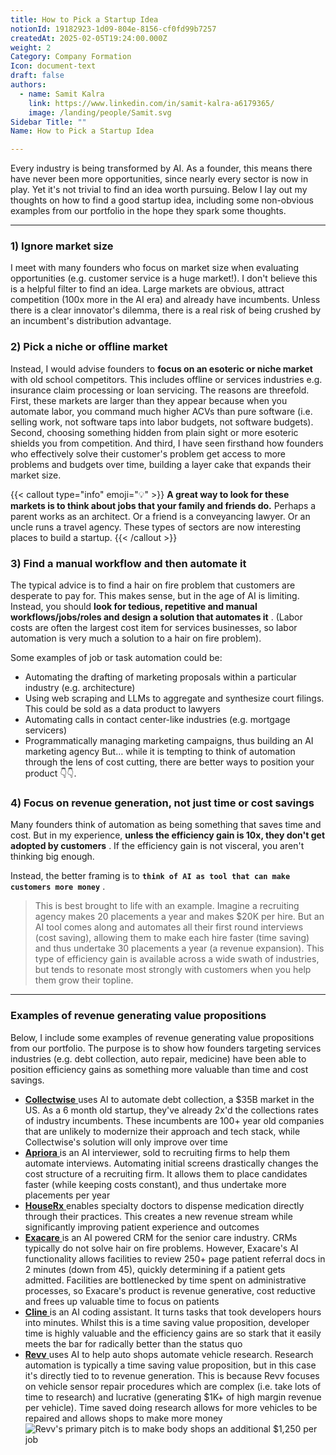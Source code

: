 ```yaml
---
title: How to Pick a Startup Idea
notionId: 19182923-1d09-804e-8156-cf0fd99b7257
createdAt: 2025-02-05T19:24:00.000Z
weight: 2
Category: Company Formation
Icon: document-text
draft: false
authors:
  - name: Samit Kalra
    link: https://www.linkedin.com/in/samit-kalra-a6179365/
    image: /landing/people/Samit.svg
Sidebar Title: ""
Name: How to Pick a Startup Idea

---
```




Every industry is being transformed by AI. As a founder, this means there have never been more opportunities, since nearly every sector is now in play. Yet it's not trivial to find an idea worth pursuing. Below I lay out my thoughts on how to find a good startup idea, including some non-obvious examples from our portfolio in the hope they spark some thoughts.

---


### 1) Ignore market size


I meet with many founders who focus on market size when evaluating opportunities (e.g. customer service is a huge market!). I don't believe this is a helpful filter to find an idea. Large markets are obvious, attract competition (100x more in the AI era) and already have incumbents. Unless there is a clear innovator's dilemma, there is a real risk of being crushed by an incumbent's distribution advantage.

###  **2) Pick a niche or offline market** 


Instead, I would advise founders to  **focus on an esoteric or niche market**  with old school competitors. This includes offline or services industries e.g. insurance claim processing or loan servicing. The reasons are threefold. First, these markets are larger than they appear because when you automate labor, you command much higher ACVs than pure software (i.e. selling work, not software taps into labor budgets, not software budgets). Second, choosing something hidden from plain sight or more esoteric shields you from competition. And third, I have seen firsthand how founders who effectively solve their customer's problem get access to more problems and budgets over time, building a layer cake that expands their market size.

{{< callout type="info" emoji="💡" >}}
 **A great way to look for these markets is to think about jobs that your family and friends do.**  Perhaps a parent works as an architect. Or a friend is a conveyancing lawyer. Or an uncle runs a travel agency. These types of sectors are now interesting places to build a startup.
{{< /callout >}}


###  **3) Find a manual workflow and then automate it** 


The typical advice is to find a hair on fire problem that customers are desperate to pay for. This makes sense, but in the age of AI is limiting. Instead, you should  **look for tedious, repetitive and manual workflows/jobs/roles and design a solution that automates it** . (Labor costs are often the largest cost item for services businesses, so labor automation is very much a solution to a hair on fire problem). 

Some examples of job or task automation could be: 

- Automating the drafting of marketing proposals within a particular industry (e.g. architecture)
- Using web scraping and LLMs to aggregate and synthesize court filings. This could be sold as a data product to lawyers
- Automating calls in contact center-like industries (e.g. mortgage servicers)
- Programmatically managing marketing campaigns, thus building an AI marketing agency
But… while it is tempting to think of automation through the lens of cost cutting, there are better ways to position your product 👇👇.

###  **4) Focus on revenue generation, not just time or cost savings** 


Many founders think of automation as being something that saves time and cost. But in my experience,  **unless the efficiency gain is 10x, they don't get adopted by customers** . If the efficiency gain is not visceral, you aren't thinking big enough.

Instead, the better framing is to  **`think of AI as tool that can make customers more money`** .

> This is best brought to life with an example. Imagine a recruiting agency makes 20 placements a year and makes $20K per hire. But an AI tool comes along and automates all their first round interviews (cost saving), allowing them to make each hire faster (time saving) and thus undertake 30 placements a year (a revenue expansion). This type of efficiency gain is available across a wide swath of industries, but tends to resonate most strongly with customers when you help them grow their topline. 


---


###  **Examples of revenue generating value propositions** 


Below, I include some examples of revenue generating value propositions from our portfolio. The purpose is to show how founders targeting services industries (e.g. debt collection, auto repair, medicine) have been able to position efficiency gains as something more valuable than time and cost savings.

- [ **Collectwise** ](https://collectwise.com/) uses AI to automate debt collection, a $35B market in the US. As a 6 month old startup, they've already 2x'd the collections rates of industry incumbents. These incumbents are 100+ year old companies that are unlikely to modernize their approach and tech stack, while Collectwise's solution will only improve over time
- [ **Apriora** ](https://www.apriora.ai/) is an AI interviewer, sold to recruiting firms to help them automate interviews. Automating initial screens drastically changes the cost structure of a recruiting firm. It allows them to place candidates faster (while keeping costs constant), and thus undertake more placements per year
- [ **HouseRx** ](https://houserx.com/) enables specialty doctors to dispense medication directly through their practices. This creates a new revenue stream while significantly improving patient experience and outcomes
- [ **Exacare** ](https://www.exacare.com/) is an AI powered CRM for the senior care industry. CRMs typically do not solve hair on fire problems. However, Exacare's AI functionality allows facilities to review 250+ page patient referral docs in 2 minutes (down from 45), quickly determining if a patient gets admitted. Facilities are bottlenecked by time spent on administrative processes, so Exacare's product is revenue generative, cost reductive and frees up valuable time to focus on patients
- [ **Cline** ](https://cline.bot/) is an AI coding assistant. It turns tasks that took developers hours into minutes. Whilst this is a time saving value proposition, developer time is highly valuable and the efficiency gains are so stark that it easily meets the bar for radically better than the status quo
- [ **Revv** ](https://www.revvhq.com/) uses AI to help auto shops automate vehicle research. Research automation is typically a time saving value proposition, but in this case it's directly tied to to revenue generation. This is because Revv focuses on vehicle sensor repair procedures which are complex (i.e. take lots of time to research) and lucrative (generating $1K+ of high margin revenue per vehicle). Time saved doing research allows for more vehicles to be repaired and allows shops to make more money
![Revv's primary pitch is to make body shops an additional $1,250 per job](https://prod-files-secure.s3.us-west-2.amazonaws.com/52e751b5-230f-4649-8c4e-0224e58da4f9/370e296b-f1ec-4862-970d-c6e37079c7a0/Screen_Shot_2025-02-02_at_1.08.01_PM.png?X-Amz-Algorithm=AWS4-HMAC-SHA256&X-Amz-Content-Sha256=UNSIGNED-PAYLOAD&X-Amz-Credential=ASIAZI2LB466QML3DTTG%2F20251005%2Fus-west-2%2Fs3%2Faws4_request&X-Amz-Date=20251005T102056Z&X-Amz-Expires=3600&X-Amz-Security-Token=IQoJb3JpZ2luX2VjENb%2F%2F%2F%2F%2F%2F%2F%2F%2F%2FwEaCXVzLXdlc3QtMiJGMEQCIEKFGTFqaQH496KVDtnunISoHZf%2BQEOacMel6S2QapjYAiAK3YT0UbOkszU9YosdeGfCZIhQamaqIRahCeRXlsFKsir%2FAwhvEAAaDDYzNzQyMzE4MzgwNSIMYymMykeaEzKgt6qgKtwDDTsVi1%2Be1TXIvUFMyCYYUdU%2F4Y29EtViqcMqr055I2akTjW%2BZGR3lt6QanjfELeX%2B8RsE8%2B9YWkL1%2BCPnk3SJuKUtZUJqLNQ42ryEUSgaRg5jyXuQDgUhPFmd3QUzDCtm2hhIFNXEShLT5hPFfQ%2B18souyZ0cO6eiW16N9o9G3d4E9DOuxTzNWqy0n2gO96jD92UiW45JFReAEUQVPBa2dp3a6Y5luu3OshhfZcK9pmRFmPkoXSW5km0U3OXkhA4QGm2SL3o%2Fuf5VumEpho7NY%2BAFsYuE35ruPuKaD2riD53lnWo63XtXkC9uMEDe%2Bka1iM5%2FyjdeiqhIMkS4AJMxUmdPN6gzbo2AgimDzcf%2B0J9yH6Z7sHJUt8wPuSlyhA9bfNaPEEEqo277D3s2FbZBGOZ95fiT8hW6eTQEpV4ummRRKKgmCNMi3jbupi%2BR%2FO74QUjsTGlKlJv83KKUiaYYyZla80wl4wFhG5XwTCFGvkdgkswArc4WeXH7MNfpeC4nzPTmG1VTEH%2F7VXpn7y7QO%2FJ3CLzzSeu0SOkrYvGI8%2FcyVA%2ByRSqWFZ1v1mXAyIyF%2F3E4Dn%2BxDG%2FaJQzuokBR6l4hQ88UteTJkRjO0IHjkjMYyHhvWbc%2FL6WS3AwkoaIxwY6pgFZZT4gSwOYgDhL7OaDpjLjFgkVtEluGA9k%2Fz4%2F03KQQNLI6Tn%2FgE5ktcz6M9d0EIob0GtotxFMg4oAAoYYKzOcHhbl8jYpjxggdjTYL%2BoavThGSZxHVg4OFXTgwJ0YyE2oqMMKnPTj1iKlIfA6HDshrMQ3A%2FPg8SDpR04tpDICQhL55zDOkvJkj2NX7aYAdVCp7hX9aUuEkNWh3jCjTl8mxBWKvT4Z&X-Amz-Signature=3c5dc6c40f3fc98dbf8ba00ffc792d4e7df6720c487a5a005c6999b020b42a60&X-Amz-SignedHeaders=host&x-amz-checksum-mode=ENABLED&x-id=GetObject)

